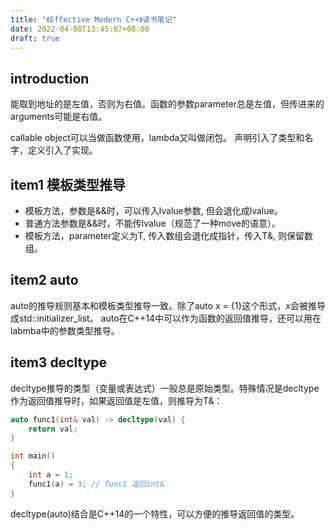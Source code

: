 ```yaml
---
title: "《Effective Modern C++》读书笔记"
date: 2022-04-08T13:45:07+08:00
draft: true
---
```


## introduction

能取到地址的是左值，否则为右值。函数的参数parameter总是左值，但传进来的arguments可能是右值。

callable object可以当做函数使用，lambda又叫做闭包。
声明引入了类型和名字，定义引入了实现。


## item1 模板类型推导

* 模板方法，参数是&&时，可以传入lvalue参数, 但会退化成lvalue。
* 普通方法参数是&&时，不能传lvalue（规范了一种move的语意）。
* 模板方法，parameter定义为T, 传入数组会退化成指针，传入T&, 则保留数组。

## item2 auto

auto的推导规则基本和模板类型推导一致。除了auto x = {1}这个形式，x会被推导成std::initializer_list。
auto在C++14中可以作为函数的返回值推导，还可以用在labmba中的参数类型推导。

## item3 decltype

decltype推导的类型（变量或表达式）一般总是原始类型。特殊情况是decltype作为返回值推导时，如果返回值是左值，则推导为T&：

```cpp
auto func1(int& val) -> decltype(val) {
    return val;
}

int main()
{
    int a = 1;
    func1(a) = 3; // func1 返回int&
}
```

decltype(auto)结合是C++14的一个特性，可以方便的推导返回值的类型。